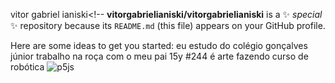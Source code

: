 vitor gabriel ianiski<!--
**vitorgabrielianiski/vitorgabrielianiski** is a ✨ _special_ ✨ repository because its `README.md` (this file) appears on your GitHub profile.

Here are some ideas to get you started:
 eu estudo do colégio gonçalves júnior
 trabalho na roça com o meu pai 
 15y
 #244 é arte
 fazendo curso de robótica
![p5js](https://img.shields.io/badge/p5.js-ED225D?style=for-the-badge&logo=p5.js&logoColor=FFFFFF)
